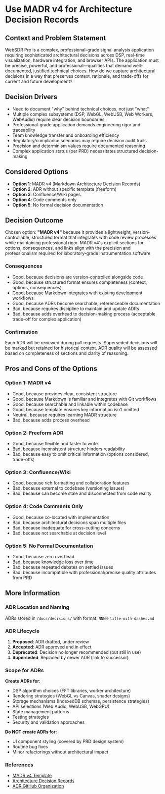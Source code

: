 # Use MADR v4 for Architecture Decision Records

## Context and Problem Statement

WebSDR Pro is a complex, professional-grade signal analysis application requiring sophisticated architectural decisions across DSP, real-time visualization, hardware integration, and browser APIs. The application must be precise, powerful, and professional—qualities that demand well-documented, justified technical choices. How do we capture architectural decisions in a way that preserves context, rationale, and trade-offs for current and future development?

## Decision Drivers

* Need to document "why" behind technical choices, not just "what"
* Multiple complex subsystems (DSP, WebGL, WebUSB, Web Workers, WebAudio) require clear decision boundaries
* Professional-grade application demands engineering rigor and traceability
* Team knowledge transfer and onboarding efficiency
* Regulatory/compliance scenarios may require decision audit trails
* Precision and determinism values require documented reasoning
* Complex application status (per PRD) necessitates structured decision-making

## Considered Options

* **Option 1**: MADR v4 (Markdown Architecture Decision Records)
* **Option 2**: ADR without specific template (freeform)
* **Option 3**: Confluence/Wiki pages
* **Option 4**: Code comments only
* **Option 5**: No formal decision documentation

## Decision Outcome

Chosen option: **"MADR v4"** because it provides a lightweight, version-controllable, structured format that integrates with code review processes while maintaining professional rigor. MADR v4's explicit sections for options, consequences, and links align with the precision and professionalism required for laboratory-grade instrumentation software.

### Consequences

* Good, because decisions are version-controlled alongside code
* Good, because structured format ensures completeness (context, options, consequences)
* Good, because Markdown integrates with existing development workflows
* Good, because ADRs become searchable, referenceable documentation
* Bad, because requires discipline to maintain and update ADRs
* Bad, because adds overhead to decision-making process (acceptable trade-off for complex application)

### Confirmation

Each ADR will be reviewed during pull requests. Superseded decisions will be marked but retained for historical context. ADR quality will be assessed based on completeness of sections and clarity of reasoning.

## Pros and Cons of the Options

### Option 1: MADR v4

* Good, because provides clear, consistent structure
* Good, because Markdown is familiar and integrates with Git workflows
* Good, because searchable and linkable within codebase
* Good, because template ensures key information isn't omitted
* Neutral, because requires learning MADR structure
* Bad, because adds process overhead

### Option 2: Freeform ADR

* Good, because flexible and faster to write
* Bad, because inconsistent structure hinders readability
* Bad, because easy to omit critical information (options considered, trade-offs)

### Option 3: Confluence/Wiki

* Good, because rich formatting and collaboration features
* Bad, because external to codebase (versioning issues)
* Bad, because can become stale and disconnected from code reality

### Option 4: Code Comments Only

* Good, because co-located with implementation
* Bad, because architectural decisions span multiple files
* Bad, because inadequate for cross-cutting concerns
* Bad, because not searchable at decision level

### Option 5: No Formal Documentation

* Good, because zero overhead
* Bad, because knowledge loss over time
* Bad, because repeated debates on settled issues
* Bad, because incompatible with professional/precise quality attributes from PRD

## More Information

### ADR Location and Naming

ADRs stored in `/docs/decisions/` with format: `NNNN-title-with-dashes.md`

### ADR Lifecycle

1. **Proposed**: ADR drafted, under review
2. **Accepted**: ADR approved and in effect
3. **Deprecated**: Decision no longer recommended (but still in use)
4. **Superseded**: Replaced by newer ADR (link to successor)

### Scope for ADRs

**Create ADRs for:**
- DSP algorithm choices (FFT libraries, worker architecture)
- Rendering strategies (WebGL vs Canvas, shader designs)
- Storage mechanisms (IndexedDB schemas, persistence strategies)
- API selections (Web Audio, WebUSB, WebGPU)
- State management patterns
- Testing strategies
- Security and validation approaches

**Do NOT create ADRs for:**
- UI component styling (covered by PRD design system)
- Routine bug fixes
- Minor refactorings without architectural impact

### References

* [MADR v4 Template](https://github.com/adr/madr/blob/4.0.0/template/adr-template.md)
* [Architecture Decision Records](https://cognitect.com/blog/2011/11/15/documenting-architecture-decisions)
* [ADR GitHub Organization](https://adr.github.io/)
